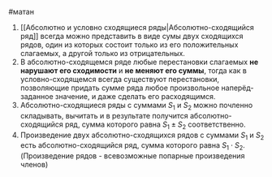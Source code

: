 #матан 
1. [[Абсолютно и условно сходящиеся ряды|Абсолютно-сходящийся ряд]] всегда можно представить в виде сумы двух сходящихся рядов, один из которых состоит только из его положительных слагаемых, а другой только из отрицательных.
2. В абсолютно-сходящемся ряде любые перестановки слагаемых **не нарушают его сходимости** и **не меняют его суммы**, тогда как в условно-сходящемся всегда существуют перестановки, позволяющие придать сумме ряда любое произвольное наперёд-заданное значение, и даже сделать его расходящимся.
3. Абсолютно-сходящиеся ряды с суммами $S_1$ и $S_2$ можно почленно складывать, вычитать и в результате получится абсолютно-сходящийся ряд, сумма которого равна $S_1 \pm S_2$ соответственно.
4. Произведение двух абсолютно-сходящихся рядов с суммами $S_1$ и $S_2$ есть абсолютно-сходящийся ряд, сумма которого равна $S_1 \cdot S_2$. (Произведение рядов - всевозможные попарные произведения членов)